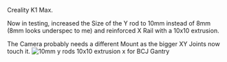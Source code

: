 Creality K1 Max.

Now in testing, increased the Size of the Y rod to 10mm instead of 8mm (8mm looks underspec to me) and reinforced X Rail with a 10x10 extrusion.

The Camera probably needs a different Mount as the bigger XY Joints now touch it.
![10mm y rods 10x10 extrusion x for BCJ Gantry](https://github.com/user-attachments/assets/d0c4bbfe-b080-443c-83f8-b9dedd07d319)
